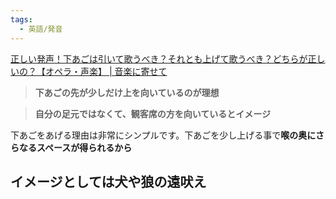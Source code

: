 ```yaml
---
tags:
  - 英語/発音
---
```

[正しい発声！下あごは引いて歌うべき？それとも上げて歌うべき？どちらが正しいの？【オペラ・声楽】 | 音楽に寄せて](https://kazuhisakurumada.com/vocal-techniques/position-of-chin/)

>**下あごの先が少しだけ上を向いているのが理想**

>**自分の足元ではなくて、観客席の方を向いているとイメージ**

下あごをあげる理由は非常にシンプルです。下あごを少し上げる事で**喉の奥にさらなるスペースが得られるから**

## イメージとしては犬や狼の遠吠え

